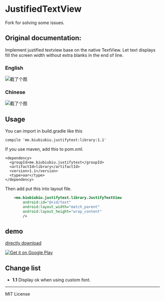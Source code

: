 
# JustifiedTextView

Fork for solving some issues.

## Original documentation:

Implement justified textview base on the native TextView. Let text displays fill the screen width without extra blanks in the end of line.

### English
![截了个图](./en.png)

### Chinese
![截了个图](./zh.png)

## Usage

You can import in build.gradle like this

    compile 'me.biubiubiu.justifytext:library:1.1'

If you use maven, add this to pom.xml.

    <dependency>
      <groupId>me.biubiubiu.justifytext</groupId>
      <artifactId>library</artifactId>
      <version>1.1</version>
      <type>aar</type>
    </dependency>

Then add put this into layout file.

```xml
    <me.biubiubiu.justifytext.library.JustifyTextView
        android:id="@+id/text"
        android:layout_width="match_parent"
        android:layout_height="wrap_content"
        />
```

## demo

[directly download](http://pan.baidu.com/s/1bnq2rk7)

<a href="https://play.google.com/store/apps/details?id=me.biubiubiu.justifytext">
  <img alt="Get it on Google Play"
       src="https://developer.android.com/images/brand/en_generic_rgb_wo_60.png" />
</a>

## Change list

- **1.1** Display ok when using custom font.


----------------------------------

MIT License
